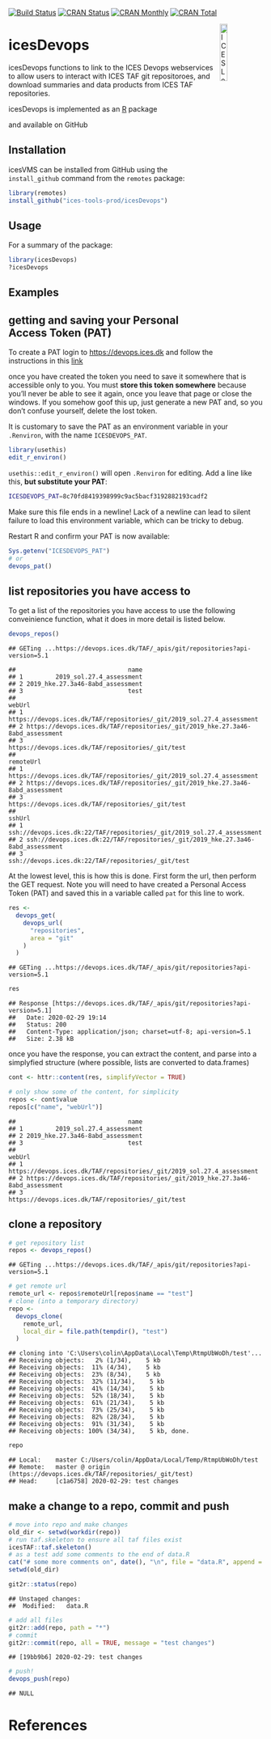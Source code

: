 
[![Build
Status](https://travis-ci.org/ices-tools-prod/icesDevops.svg?branch=devel)](https://travis-ci.org/ices-tools-prod/icesDevops)
[![CRAN
Status](http://r-pkg.org/badges/version/icesDevops)](https://cran.r-project.org/package=icesDevops)
[![CRAN
Monthly](http://cranlogs.r-pkg.org/badges/icesDevops)](https://cran.r-project.org/package=icesDevops)
[![CRAN
Total](http://cranlogs.r-pkg.org/badges/grand-total/icesDevops)](https://cran.r-project.org/package=icesDevops)

[<img align="right" alt="ICES Logo" width="17%" height="17%"
  src="http://ices.dk/_layouts/15/1033/images/icesimg/iceslogo.png">](http://ices.dk)

# icesDevops

icesDevops functions to link to the ICES Devops webservices to allow
users to interact with ICES TAF git repositoroes, and download summaries
and data products from ICES TAF repositories.

icesDevops is implemented as an [R](https://www.r-project.org) package
<!-- and available on [CRAN](https://cran.r-project.org/package=icesDevops). -->
and available on GitHub

## Installation

icesVMS can be installed from GitHub using the `install_github` command
from the `remotes` package:

``` r
library(remotes)
install_github("ices-tools-prod/icesDevops")
```

## Usage

For a summary of the package:

``` r
library(icesDevops)
?icesDevops
```

## Examples

## getting and saving your Personal Access Token (PAT)

To create a PAT login to <https://devops.ices.dk> and follow the
instructions in this
[link](https://docs.microsoft.com/en-us/azure/devops/organizations/accounts/use-personal-access-tokens-to-authenticate?view=azure-devops-2019&tabs=preview-page)

once you have created the token you need to save it somewhere that is
accessible only to you. You must **store this token somewhere** because
you’ll never be able to see it again, once you leave that page or close
the windows. If you somehow goof this up, just generate a new PAT and,
so you don’t confuse yourself, delete the lost token.

It is customary to save the PAT as an environment variable in your
`.Renviron`, with the name `ICESDEVOPS_PAT`.

``` r
library(usethis)
edit_r_environ()
```

`usethis::edit_r_environ()` will open `.Renviron` for editing. Add a
line like this, **but substitute your PAT**:

``` sh
ICESDEVOPS_PAT=8c70fd8419398999c9ac5bacf3192882193cadf2
```

Make sure this file ends in a newline\! Lack of a newline can lead to
silent failure to load this environment variable, which can be tricky to
debug.

Restart R and confirm your PAT is now available:

``` r
Sys.getenv("ICESDEVOPS_PAT")
# or
devops_pat()
```

## list repositories you have access to

To get a list of the repositories you have access to use the following
conveinience function, what it does in more detail is listed below.

``` r
devops_repos()
```

    ## GETing ...https://devops.ices.dk/TAF/_apis/git/repositories?api-version=5.1

    ##                               name
    ## 1         2019_sol.27.4_assessment
    ## 2 2019_hke.27.3a46-8abd_assessment
    ## 3                             test
    ##                                                                          webUrl
    ## 1         https://devops.ices.dk/TAF/repositories/_git/2019_sol.27.4_assessment
    ## 2 https://devops.ices.dk/TAF/repositories/_git/2019_hke.27.3a46-8abd_assessment
    ## 3                             https://devops.ices.dk/TAF/repositories/_git/test
    ##                                                                       remoteUrl
    ## 1         https://devops.ices.dk/TAF/repositories/_git/2019_sol.27.4_assessment
    ## 2 https://devops.ices.dk/TAF/repositories/_git/2019_hke.27.3a46-8abd_assessment
    ## 3                             https://devops.ices.dk/TAF/repositories/_git/test
    ##                                                                           sshUrl
    ## 1         ssh://devops.ices.dk:22/TAF/repositories/_git/2019_sol.27.4_assessment
    ## 2 ssh://devops.ices.dk:22/TAF/repositories/_git/2019_hke.27.3a46-8abd_assessment
    ## 3                             ssh://devops.ices.dk:22/TAF/repositories/_git/test

At the lowest level, this is how this is done. First form the url, then
perform the GET request. Note you will need to have created a Personal
Access Token (PAT) and saved this in a variable called `pat` for this
line to work.

``` r
res <-
  devops_get(
    devops_url(
      "repositories",
      area = "git"
    )
  )
```

    ## GETing ...https://devops.ices.dk/TAF/_apis/git/repositories?api-version=5.1

``` r
res
```

    ## Response [https://devops.ices.dk/TAF/_apis/git/repositories?api-version=5.1]
    ##   Date: 2020-02-29 19:14
    ##   Status: 200
    ##   Content-Type: application/json; charset=utf-8; api-version=5.1
    ##   Size: 2.38 kB

once you have the response, you can extract the content, and parse into
a simplyfied structure (where possible, lists are converted to
data.frames)

``` r
cont <- httr::content(res, simplifyVector = TRUE)

# only show some of the content, for simplicity
repos <- cont$value
repos[c("name", "webUrl")]
```

    ##                               name
    ## 1         2019_sol.27.4_assessment
    ## 2 2019_hke.27.3a46-8abd_assessment
    ## 3                             test
    ##                                                                          webUrl
    ## 1         https://devops.ices.dk/TAF/repositories/_git/2019_sol.27.4_assessment
    ## 2 https://devops.ices.dk/TAF/repositories/_git/2019_hke.27.3a46-8abd_assessment
    ## 3                             https://devops.ices.dk/TAF/repositories/_git/test

## clone a repository

``` r
# get repository list
repos <- devops_repos()
```

    ## GETing ...https://devops.ices.dk/TAF/_apis/git/repositories?api-version=5.1

``` r
# get remote url
remote_url <- repos$remoteUrl[repos$name == "test"]
# clone (into a temporary directory)
repo <-
  devops_clone(
    remote_url,
    local_dir = file.path(tempdir(), "test")
  )
```

    ## cloning into 'C:\Users\colin\AppData\Local\Temp\RtmpUbWoDh/test'...
    ## Receiving objects:   2% (1/34),    5 kb
    ## Receiving objects:  11% (4/34),    5 kb
    ## Receiving objects:  23% (8/34),    5 kb
    ## Receiving objects:  32% (11/34),    5 kb
    ## Receiving objects:  41% (14/34),    5 kb
    ## Receiving objects:  52% (18/34),    5 kb
    ## Receiving objects:  61% (21/34),    5 kb
    ## Receiving objects:  73% (25/34),    5 kb
    ## Receiving objects:  82% (28/34),    5 kb
    ## Receiving objects:  91% (31/34),    5 kb
    ## Receiving objects: 100% (34/34),    5 kb, done.

``` r
repo
```

    ## Local:    master C:/Users/colin/AppData/Local/Temp/RtmpUbWoDh/test
    ## Remote:   master @ origin (https://devops.ices.dk/TAF/repositories/_git/test)
    ## Head:     [c1a6758] 2020-02-29: test changes

## make a change to a repo, commit and push

``` r
# move into repo and make changes
old_dir <- setwd(workdir(repo))
# run taf.skeleton to ensure all taf files exist
icesTAF::taf.skeleton()
# as a test add some comments to the end of data.R
cat("# some more comments on", date(), "\n", file = "data.R", append = TRUE)
setwd(old_dir)

git2r::status(repo)
```

    ## Unstaged changes:
    ##  Modified:   data.R

``` r
# add all files
git2r::add(repo, path = "*")
# commit
git2r::commit(repo, all = TRUE, message = "test changes")
```

    ## [19bb9b6] 2020-02-29: test changes

``` r
# push!
devops_push(repo)
```

    ## NULL

# References
